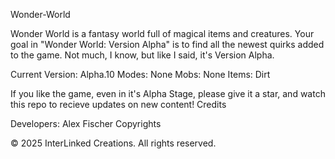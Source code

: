 Wonder-World

Wonder World is a fantasy world full of magical items and creatures. Your goal in "Wonder World: Version Alpha" is to find all the newest quirks added to the game. Not much, I know, but like I said, it's Version Alpha.

Current Version: Alpha.10
Modes: None
Mobs: None
Items: Dirt

If you like the game, even in it's Alpha Stage, please give it a star, and watch this repo to recieve updates on new content!
Credits

Developers: Alex Fischer
Copyrights

© 2025 InterLinked Creations. All rights reserved.
